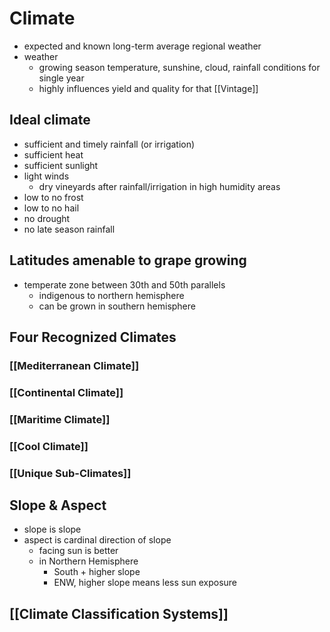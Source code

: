 # Climate
- expected and known long-term average regional weather
- weather
	- growing season temperature, sunshine, cloud, rainfall conditions for single year
	- highly influences yield and quality for that [[Vintage]]
## Ideal climate
- sufficient and timely rainfall (or irrigation)
- sufficient heat
- sufficient sunlight
- light winds
	- dry vineyards after rainfall/irrigation in high humidity areas
- low to no frost
- low to no hail
- no drought
- no late season rainfall
## Latitudes amenable to grape growing
- temperate zone between 30th and 50th parallels
	- indigenous to northern hemisphere
	- can be grown in southern hemisphere
## Four Recognized Climates
### [[Mediterranean Climate]]
### [[Continental Climate]]
### [[Maritime Climate]]
### [[Cool Climate]]
### [[Unique Sub-Climates]]
## Slope & Aspect
- slope is slope
- aspect is cardinal direction of slope
	- facing sun is better
	- in Northern Hemisphere
		- South + higher slope
		- ENW, higher slope means less sun exposure
## [[Climate Classification Systems]]